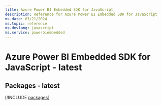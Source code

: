 ```yaml
---
title: Azure Power BI Embedded SDK for JavaScript
description: Reference for Azure Power BI Embedded SDK for JavaScript
ms.date: 03/21/2024
ms.topic: reference
ms.devlang: javascript
ms.service: powerbiembedded
---
```

# Azure Power BI Embedded SDK for JavaScript - latest
## Packages - latest
[!INCLUDE [packages](power-bi-embedded-index.md)]